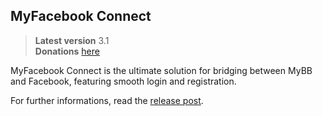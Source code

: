 ## MyFacebook Connect

> **Latest version** 3.1  
> **Donations** [here](https://www.paypal.com/cgi-bin/webscr?cmd=_s-xclick&hosted_button_id=89NU4PS5BZZQE)

MyFacebook Connect is the ultimate solution for bridging between MyBB and Facebook, featuring smooth login and registration.

For further informations, read the [release post](https://www.mybboost.com/thread-release-myfacebook-connect-3-1).